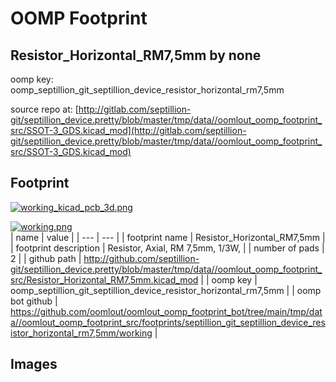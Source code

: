 # OOMP Footprint  
## Resistor_Horizontal_RM7,5mm  by none  
  
oomp key: oomp_septillion_git_septillion_device_resistor_horizontal_rm7,5mm  
  
source repo at: [http://gitlab.com/septillion-git/septillion_device.pretty/blob/master/tmp/data//oomlout_oomp_footprint_src/SSOT-3_GDS.kicad_mod](http://gitlab.com/septillion-git/septillion_device.pretty/blob/master/tmp/data//oomlout_oomp_footprint_src/SSOT-3_GDS.kicad_mod)  
## Footprint  
  
[![working_kicad_pcb_3d.png](working_kicad_pcb_3d_600.png)](working_kicad_pcb_3d.png)  
  
[![working.png](working_600.png)](working.png)  
| name | value | 
| --- | --- | 
| footprint name | Resistor_Horizontal_RM7,5mm | 
| footprint description | Resistor, Axial,  RM 7,5mm, 1/3W, | 
| number of pads | 2 | 
| github path | http://github.com/septillion-git/septillion_device.pretty/blob/master/tmp/data//oomlout_oomp_footprint_src/Resistor_Horizontal_RM7,5mm.kicad_mod | 
| oomp key | oomp_septillion_git_septillion_device_resistor_horizontal_rm7,5mm | 
| oomp bot github | https://github.com/oomlout/oomlout_oomp_footprint_bot/tree/main/tmp/data//oomlout_oomp_footprint_src/footprints/septillion_git_septillion_device_resistor_horizontal_rm7,5mm/working | 
## Images  

